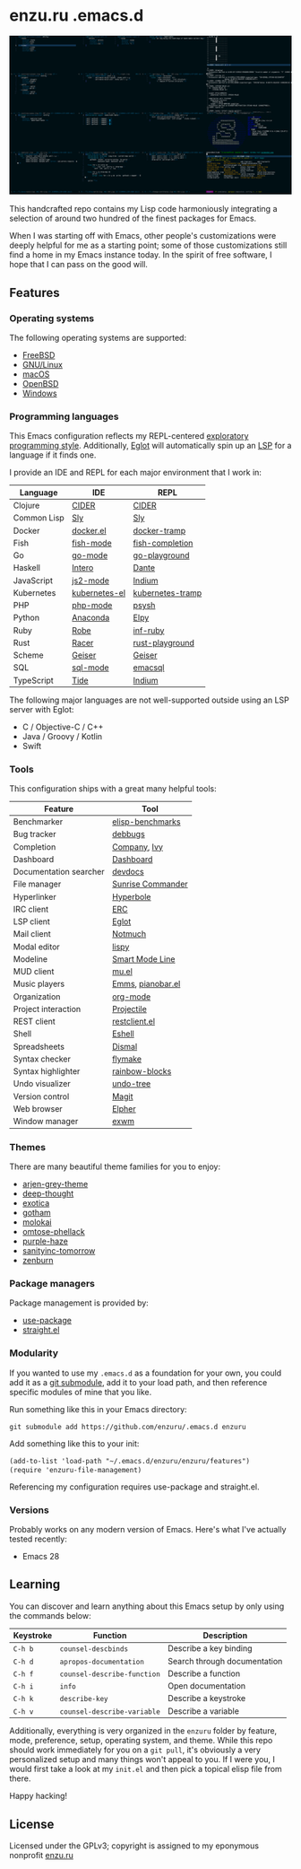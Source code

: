 # enzu.ru .emacs.d

![exwm on Slackware](images/exwm.png "My .emacs.d running exwm on Slackware with the enzuru-deep-thought.el theme file loaded")

This handcrafted repo contains my Lisp code harmoniously integrating a selection of around two hundred of the finest packages for Emacs.

When I was starting off with Emacs, other people's customizations were deeply helpful for me as a starting point; some of those customizations still find a home in my Emacs instance today. In the spirit of free software, I hope that I can pass on the good will.

## Features

### Operating systems

The following operating systems are supported:

- [FreeBSD](https://github.com/enzuru/.emacs.d/blob/master/enzuru/operating-systems/enzuru-freebsd.el)
- [GNU/Linux](https://github.com/enzuru/.emacs.d/blob/master/enzuru/operating-systems/enzuru-linux.el)
- [macOS](https://github.com/enzuru/.emacs.d/blob/master/enzuru/operating-systems/enzuru-mac.el)
- [OpenBSD](https://github.com/enzuru/.emacs.d/blob/master/enzuru/operating-systems/enzuru-openbsd.el)
- [Windows](https://github.com/enzuru/.emacs.d/blob/master/enzuru/operating-systems/enzuru-windows.el)

### Programming languages

This Emacs configuration reflects my REPL-centered [exploratory programming style](https://en.wikipedia.org/wiki/Exploratory_programming). Additionally, [Eglot](https://github.com/joaotavora/eglot) will automatically spin up an [LSP](https://en.wikipedia.org/wiki/Language_Server_Protocol) for a language if it finds one.

I provide an IDE and REPL for each major environment that I work in:

| Language    | IDE                                                             | REPL                                                                 |
|-------------|-----------------------------------------------------------------|----------------------------------------------------------------------|
| Clojure     | [CIDER](https://github.com/clojure-emacs/cider)                 | [CIDER](https://github.com/clojure-emacs/cider)                      |
| Common Lisp | [Sly](https://github.com/joaotavora/sly)                        | [Sly](https://github.com/joaotavora/sly)                             |
| Docker      | [docker.el](https://github.com/Silex/docker.el/tree/master)     | [docker-tramp](https://github.com/emacs-pe/docker-tramp.el)          |
| Fish        | [fish-mode](https://github.com/wwwjfy/emacs-fish)               | [fish-completion](https://gitlab.com/ambrevar/emacs-fish-completion) |
| Go          | [go-mode](https://github.com/dominikh/go-mode.el)               | [go-playground](https://github.com/grafov/go-playground)             |
| Haskell     | [Intero](https://chrisdone.github.io/intero/)                   | [Dante](https://github.com/jyp/dante)                                |
| JavaScript  | [js2-mode](https://github.com/mooz/js2-mode)                    | [Indium](https://github.com/NicolasPetton/Indium/)                   |
| Kubernetes  | [kubernetes-el](https://github.com/kubernetes-el/kubernetes-el) | [kubernetes-tramp](https://github.com/gruggiero/kubernetes-tramp)    |
| PHP         | [php-mode](https://github.com/emacs-php/php-mode)               | [psysh](https://github.com/emacs-php/psysh.el)                       |
| Python      | [Anaconda](https://github.com/pythonic-emacs/anaconda-mode)     | [Elpy](https://github.com/jorgenschaefer/elpy)                       |
| Ruby        | [Robe](https://github.com/dgutov/robe)                          | [inf-ruby](https://github.com/nonsequitur/inf-ruby)                  |
| Rust        | [Racer](https://github.com/racer-rust/emacs-racer)              | [rust-playground](https://github.com/grafov/rust-playground/)        |
| Scheme      | [Geiser](https://www.nongnu.org/geiser/)                        | [Geiser](https://www.nongnu.org/geiser/)                             |
| SQL         | [sql-mode](https://www.emacswiki.org/emacs/SqlMode)             | [emacsql](https://github.com/magit/emacsql)                          |
| TypeScript  | [Tide](https://github.com/ananthakumaran/tide)                  | [Indium](https://github.com/NicolasPetton/Indium/)                   |

The following major languages are not well-supported outside using an LSP server with Eglot:

- C / Objective-C / C++
- Java / Groovy / Kotlin
- Swift

### Tools

This configuration ships with a great many helpful tools:

| Feature                | Tool                                                                                            |
|------------------------|-------------------------------------------------------------------------------------------------|
| Benchmarker            | [elisp-benchmarks](https://elpa.gnu.org/packages/elisp-benchmarks.html)                         |
| Bug tracker            | [debbugs](https://elpa.gnu.org/packages/debbugs.html)                                           |
| Completion             | [Company](https://company-mode.github.io), [Ivy](https://github.com/abo-abo/swiper)             |
| Dashboard              | [Dashboard](https://github.com/emacs-dashboard/emacs-dashboard)                                 |
| Documentation searcher | [devdocs](https://github.com/astoff/devdocs.el)                                                 |
| File manager           | [Sunrise Commander](https://github.com/sunrise-commander/sunrise-commander)                     |
| Hyperlinker            | [Hyperbole](https://www.gnu.org/software/hyperbole/)                                            |
| IRC client             | [ERC](https://www.gnu.org/software/emacs/erc.html)                                              |
| LSP client             | [Eglot](https://github.com/joaotavora/eglot)                                                    |
| Mail client            | [Notmuch](https://notmuchmail.org/notmuch-emacs/)                                               |
| Modal editor           | [lispy](https://github.com/abo-abo/lispy)                                                       |
| Modeline               | [Smart Mode Line](https://github.com/Malabarba/smart-mode-line)                                 |
| MUD client             | [mu.el](https://www.emacswiki.org/emacs/mu.el)                                                  |
| Music players          | [Emms](https://www.gnu.org/software/emms/), [pianobar.el](https://github.com/agrif/pianobar.el) |
| Organization           | [org-mode](https://orgmode.org)                                                                 |
| Project interaction    | [Projectile](https://github.com/bbatsov/projectile)                                             |
| REST client            | [restclient.el](https://github.com/pashky/restclient.el)                                        |
| Shell                  | [Eshell](https://www.gnu.org/software/emacs/manual/html_mono/eshell.html)                       |
| Spreadsheets           | [Dismal](https://elpa.gnu.org/packages/dismal.html)                                             |
| Syntax checker         | [flymake](https://www.gnu.org/software/emacs/manual/html_mono/flymake.html)                     |
| Syntax highlighter     | [rainbow-blocks](https://github.com/istib/rainbow-blocks)                                       |
| Undo visualizer        | [undo-tree](https://elpa.gnu.org/packages/undo-tree.html)                                       |
| Version control        | [Magit](https://magit.vc)                                                                       |
| Web browser            | [Elpher](https://thelambdalab.xyz/elpher/)                                                      |
| Window manager         | [exwm](https://github.com/ch11ng/exwm)                                                          |

### Themes

There are many beautiful theme families for you to enjoy:

- [arjen-grey-theme](https://github.com/credmp/arjen-grey-theme)
- [deep-thought](https://github.com/emacsfodder/emacs-deep-thought-theme)
- [exotica](https://github.com/zenobht/exotica-theme)
- [gotham](https://github.com/emacsmirror/gotham-theme)
- [molokai](https://github.com/alloy-d/color-theme-molokai)
- [omtose-phellack](https://github.com/franksn/omtose-phellack-theme)
- [purple-haze](https://github.com/emacsfodder/emacs-purple-haze-theme)
- [sanityinc-tomorrow](https://github.com/purcell/color-theme-sanityinc-tomorrow)
- [zenburn](https://github.com/bbatsov/zenburn-emacs)

### Package managers

Package management is provided by:

- [use-package](https://github.com/jwiegley/use-package)
- [straight.el](https://github.com/radian-software/straight.el)

### Modularity

If you wanted to use my `.emacs.d` as a foundation for your own, you could add it as a [git submodule](https://git-scm.com/book/en/v2/Git-Tools-Submodules), add it to your load path, and then reference specific modules of mine that you like.

Run something like this in your Emacs directory:

```
git submodule add https://github.com/enzuru/.emacs.d enzuru
```

Add something like this to your init:

```
(add-to-list 'load-path "~/.emacs.d/enzuru/enzuru/features")
(require 'enzuru-file-management)
```

Referencing my configuration requires use-package and straight.el.

### Versions

Probably works on any modern version of Emacs. Here's what I've actually tested recently:

- Emacs 28

## Learning

You can discover and learn anything about this Emacs setup by only using the commands below:

| Keystroke | Function                    | Description                  |
|-----------|-----------------------------|------------------------------|
| `C-h b`   | `counsel-descbinds`         | Describe a key binding       |
| `C-h d`   | `apropos-documentation`     | Search through documentation |
| `C-h f`   | `counsel-describe-function` | Describe a function          |
| `C-h i`   | `info`                      | Open documentation           |
| `C-h k`   | `describe-key`              | Describe a keystroke         |
| `C-h v`   | `counsel-describe-variable` | Describe a variable          |

Additionally, everything is very organized in the `enzuru` folder by feature, mode, preference, setup, operating system, and theme. While this repo should work immediately for you on a `git pull`, it's obviously a very personalized setup and many things won't appeal to you. If I were you, I would first take a look at my `init.el` and then pick a topical elisp file from there.

Happy hacking!

## License

Licensed under the GPLv3; copyright is assigned to my eponymous nonprofit [enzu.ru](https://enzu.ru)
